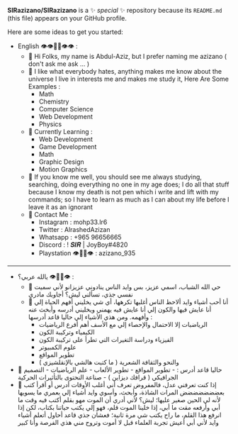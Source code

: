 **SIRazizano/SIRazizano** is a ✨ _special_ ✨ repository because its `README.md` (this file) appears on your GitHub profile.

Here are some ideas to get you started:
- English 👁👁👃🏻👁👁 :
  - 🔭 Hi Folks, my name is Abdul-Aziz, but I prefer naming me azizano ( don't ask me ask ... )
  - 🌱 I like what everybody hates, anything makes me know about the universe I live in interests me and makes me study it, Here Are Some Examples :
       - Math 
       - Chemistry 
       - Computer Science 
       - Web Development 
       - Physics
  - 👯 Currently Learning : 
       - Web Development 
       - Game Development 
       - Math 
       - Graphic Design
       - Motion Graphics
  - 🤔 If you know me well, you should see me always studying, searching, doing everything no one in my age does; I do all that stuff because I know my death is not pen        which i write and lift with my commands; so I have to learn as much as I can about my life before I leave it as an ignorant
  - 💬 Contact Me : 
       - Instagram : mohp33.lr6 
       - Twitter : AlrashedAzizan 
       - Whatsapp : +965 96656665 
       - Discord : ! 𝑺𝑰𝑹 | JoyBoy#4820 
       - Playstation 👁👃🏻👁 : azizano_935
---------------------------------
- يالله عربي؟ 👁👃🏻👁 :
  - 🔭 حي الله الشباب، اسمي عزيز، بس وايد الناس ينادوني عزيزانو لأني سميت نفسي جذي، تسألني ليش؟ أجاوبك مادري 
  - 🌱 أنا أحب أشياء وايد ألاحظ الناس أغلبها تكرهها، أي شي يخليني أفهم الحياة إلي أنا عايش فيها والكون إلي أنا عايش فيه يهمني ويخليني أدرسه وأبخث عنه وأفهمه. ومن هذي الأشياء إلي حاليا قاعد أدرسها :
       - الرياضبات إلا الاحتمال والإحصاء إلي مع الأسف أهم أفرع الرياضيات
       - الكيمياء وتركيبة الكون 
       - الفيزياء ودراسة التغيرات التي تطرأ على تركيبة الكون 
       - علوم الكمبيوتر
       - تطوير المواقع
       - والنحو والثقافة الشعرية ( ما كتبت هالشي بالإنقلشيزي )
- 👯 حاليا قاعد أدرس :
       - تطوير المواقع
       - تطوير الألعاب 
       - علم الرياضيات 
       - التصميم الجرافيكي ( قرافك ديزاين )
       - صناعة النحتوى بالتأثيرات الحركية
- 👀 إذا كنت تعرفني عدل، فالمفروض تعرف أني أغلب الأوقات أدرس أو أقرأ كتب بعضضضضضضض المرات الشاذة، وأبحث، وأسوي وايد أشياء إلي بعمري ما يسويها لأنه لي الحين صغير عليها؛ ليش؟ لأني أدري أن الموت مهو بقلم أكتب فيه وقت ما أبي وأرفعه مقت ما أبي، إذا خلينا الموت قلم، فهو إلي يكتب حياتنا بكتاب، لكن إذا انرفع هذا القلم، ما راح يكتب شي مرة ثانية؛ فعشان جذي قاعد أحاول أتعلم أشياء وايد لأني أبي أعيش تجربة العلماء قبل لا أموت وتروح مني هذي الفرصة وأنا كبير
